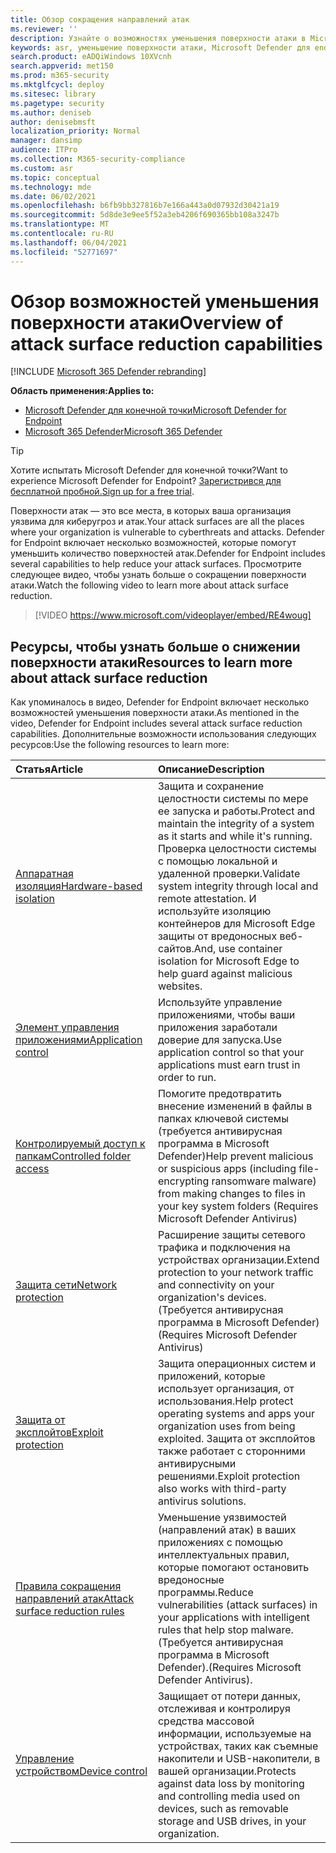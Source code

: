```yaml
---
title: Обзор сокращения направлений атак
ms.reviewer: ''
description: Узнайте о возможностях уменьшения поверхности атаки в Microsoft Defender для конечной точки.
keywords: asr, уменьшение поверхности атаки, Microsoft Defender для endpoint, защитник Майкрософт, антивирус, av, защитник Windows
search.product: eADQiWindows 10XVcnh
search.appverid: met150
ms.prod: m365-security
ms.mktglfcycl: deploy
ms.sitesec: library
ms.pagetype: security
ms.author: deniseb
author: denisebmsft
localization_priority: Normal
manager: dansimp
audience: ITPro
ms.collection: M365-security-compliance
ms.custom: asr
ms.topic: conceptual
ms.technology: mde
ms.date: 06/02/2021
ms.openlocfilehash: b6fb9bb327816b7e166a443a0d07932d30421a19
ms.sourcegitcommit: 5d8de3e9ee5f52a3eb4206f690365bb108a3247b
ms.translationtype: MT
ms.contentlocale: ru-RU
ms.lasthandoff: 06/04/2021
ms.locfileid: "52771697"
---
```

# <a name="overview-of-attack-surface-reduction-capabilities"></a><span data-ttu-id="889f6-104">Обзор возможностей уменьшения поверхности атаки</span><span class="sxs-lookup"><span data-stu-id="889f6-104">Overview of attack surface reduction capabilities</span></span>

[!INCLUDE [Microsoft 365 Defender rebranding](../../includes/microsoft-defender.md)]

<span data-ttu-id="889f6-105">**Область применения:**</span><span class="sxs-lookup"><span data-stu-id="889f6-105">**Applies to:**</span></span>
- [<span data-ttu-id="889f6-106">Microsoft Defender для конечной точки</span><span class="sxs-lookup"><span data-stu-id="889f6-106">Microsoft Defender for Endpoint</span></span>](https://go.microsoft.com/fwlink/p/?linkid=2154037)
- [<span data-ttu-id="889f6-107">Microsoft 365 Defender</span><span class="sxs-lookup"><span data-stu-id="889f6-107">Microsoft 365 Defender</span></span>](https://go.microsoft.com/fwlink/?linkid=2118804)

> [!TIP]
> <span data-ttu-id="889f6-108">Хотите испытать Microsoft Defender для конечной точки?</span><span class="sxs-lookup"><span data-stu-id="889f6-108">Want to experience Microsoft Defender for Endpoint?</span></span> <span data-ttu-id="889f6-109">[Зарегистрився для бесплатной пробной.](https://www.microsoft.com/microsoft-365/windows/microsoft-defender-atp?ocid=docs-wdatp-exposedapis-abovefoldlink)</span><span class="sxs-lookup"><span data-stu-id="889f6-109">[Sign up for a free trial](https://www.microsoft.com/microsoft-365/windows/microsoft-defender-atp?ocid=docs-wdatp-exposedapis-abovefoldlink).</span></span>

<span data-ttu-id="889f6-110">Поверхности атак — это все места, в которых ваша организация уязвима для киберугроз и атак.</span><span class="sxs-lookup"><span data-stu-id="889f6-110">Your attack surfaces are all the places where your organization is vulnerable to cyberthreats and attacks.</span></span> <span data-ttu-id="889f6-111">Defender for Endpoint включает несколько возможностей, которые помогут уменьшить количество поверхностей атак.</span><span class="sxs-lookup"><span data-stu-id="889f6-111">Defender for Endpoint includes several capabilities to help reduce your attack surfaces.</span></span> <span data-ttu-id="889f6-112">Просмотрите следующее видео, чтобы узнать больше о сокращении поверхности атаки.</span><span class="sxs-lookup"><span data-stu-id="889f6-112">Watch the following video to learn more about attack surface reduction.</span></span><p>

> [!VIDEO https://www.microsoft.com/videoplayer/embed/RE4woug]

## <a name="resources-to-learn-more-about-attack-surface-reduction"></a><span data-ttu-id="889f6-113">Ресурсы, чтобы узнать больше о снижении поверхности атаки</span><span class="sxs-lookup"><span data-stu-id="889f6-113">Resources to learn more about attack surface reduction</span></span>

<span data-ttu-id="889f6-114">Как упоминалось в видео, Defender for Endpoint включает несколько возможностей уменьшения поверхности атаки.</span><span class="sxs-lookup"><span data-stu-id="889f6-114">As mentioned in the video, Defender for Endpoint includes several attack surface reduction capabilities.</span></span> <span data-ttu-id="889f6-115">Дополнительные возможности использования следующих ресурсов:</span><span class="sxs-lookup"><span data-stu-id="889f6-115">Use the following resources to learn more:</span></span>

| <span data-ttu-id="889f6-116">Статья</span><span class="sxs-lookup"><span data-stu-id="889f6-116">Article</span></span> | <span data-ttu-id="889f6-117">Описание</span><span class="sxs-lookup"><span data-stu-id="889f6-117">Description</span></span> |
|:---|:---|
| [<span data-ttu-id="889f6-118">Аппаратная изоляция</span><span class="sxs-lookup"><span data-stu-id="889f6-118">Hardware-based isolation</span></span>](/windows/security/threat-protection/microsoft-defender-application-guard/md-app-guard-overview) | <span data-ttu-id="889f6-119">Защита и сохранение целостности системы по мере ее запуска и работы.</span><span class="sxs-lookup"><span data-stu-id="889f6-119">Protect and maintain the integrity of a system as it starts and while it's running.</span></span> <span data-ttu-id="889f6-120">Проверка целостности системы с помощью локальной и удаленной проверки.</span><span class="sxs-lookup"><span data-stu-id="889f6-120">Validate system integrity through local and remote attestation.</span></span> <span data-ttu-id="889f6-121">И используйте изоляцию контейнеров для Microsoft Edge защиты от вредоносных веб-сайтов.</span><span class="sxs-lookup"><span data-stu-id="889f6-121">And, use container isolation for Microsoft Edge to help guard against malicious websites.</span></span> |
| [<span data-ttu-id="889f6-122">Элемент управления приложениями</span><span class="sxs-lookup"><span data-stu-id="889f6-122">Application control</span></span>](/windows/security/threat-protection/windows-defender-application-control/windows-defender-application-control) | <span data-ttu-id="889f6-123">Используйте управление приложениями, чтобы ваши приложения заработали доверие для запуска.</span><span class="sxs-lookup"><span data-stu-id="889f6-123">Use application control so that your applications must earn trust in order to run.</span></span> |
| [<span data-ttu-id="889f6-124">Контролируемый доступ к папкам</span><span class="sxs-lookup"><span data-stu-id="889f6-124">Controlled folder access</span></span>](controlled-folders.md) | <span data-ttu-id="889f6-125">Помогите предотвратить внесение изменений в файлы в папках ключевой системы (требуется антивирусная программа в Microsoft Defender)</span><span class="sxs-lookup"><span data-stu-id="889f6-125">Help prevent malicious or suspicious apps (including file-encrypting ransomware malware) from making changes to files in your key system folders (Requires Microsoft Defender Antivirus)</span></span> |
| [<span data-ttu-id="889f6-126">Защита сети</span><span class="sxs-lookup"><span data-stu-id="889f6-126">Network protection</span></span>](network-protection.md) | <span data-ttu-id="889f6-127">Расширение защиты сетевого трафика и подключения на устройствах организации.</span><span class="sxs-lookup"><span data-stu-id="889f6-127">Extend protection to your network traffic and connectivity on your organization's devices.</span></span> <span data-ttu-id="889f6-128">(Требуется антивирусная программа в Microsoft Defender)</span><span class="sxs-lookup"><span data-stu-id="889f6-128">(Requires Microsoft Defender Antivirus)</span></span> |
| [<span data-ttu-id="889f6-129">Защита от эксплойтов</span><span class="sxs-lookup"><span data-stu-id="889f6-129">Exploit protection</span></span>](exploit-protection.md) | <span data-ttu-id="889f6-130">Защита операционных систем и приложений, которые использует организация, от использования.</span><span class="sxs-lookup"><span data-stu-id="889f6-130">Help protect operating systems and apps your organization uses from being exploited.</span></span> <span data-ttu-id="889f6-131">Защита от эксплойтов также работает с сторонними антивирусными решениями.</span><span class="sxs-lookup"><span data-stu-id="889f6-131">Exploit protection also works with third-party antivirus solutions.</span></span> |
| [<span data-ttu-id="889f6-132">Правила сокращения направлений атак</span><span class="sxs-lookup"><span data-stu-id="889f6-132">Attack surface reduction rules</span></span>](attack-surface-reduction.md) | <span data-ttu-id="889f6-133">Уменьшение уязвимостей (направлений атак) в ваших приложениях с помощью интеллектуальных правил, которые помогают остановить вредоносные программы.</span><span class="sxs-lookup"><span data-stu-id="889f6-133">Reduce vulnerabilities (attack surfaces) in your applications with intelligent rules that help stop malware.</span></span> <span data-ttu-id="889f6-134">(Требуется антивирусная программа в Microsoft Defender).</span><span class="sxs-lookup"><span data-stu-id="889f6-134">(Requires Microsoft Defender Antivirus).</span></span> |
| [<span data-ttu-id="889f6-135">Управление устройством</span><span class="sxs-lookup"><span data-stu-id="889f6-135">Device control</span></span>](device-control-report.md) | <span data-ttu-id="889f6-136">Защищает от потери данных, отслеживая и контролируя средства массовой информации, используемые на устройствах, таких как съемные накопители и USB-накопители, в вашей организации.</span><span class="sxs-lookup"><span data-stu-id="889f6-136">Protects against data loss by monitoring and controlling media used on devices, such as removable storage and USB drives, in your organization.</span></span> |